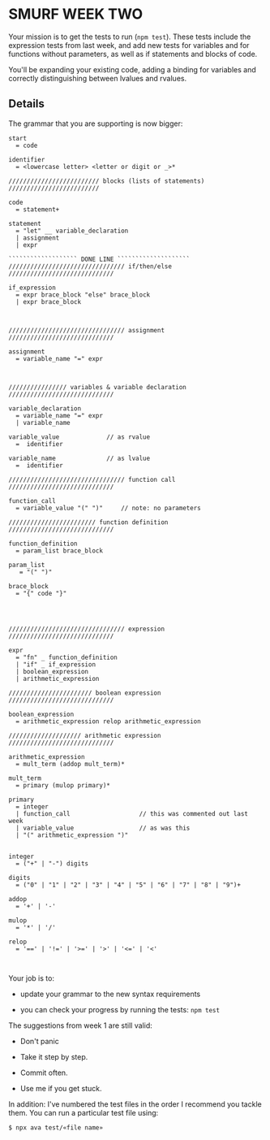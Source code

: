# SMURF WEEK TWO

Your mission is to get the tests to run (`npm test`). These tests include the
expression tests from last week, and add new tests for variables and for
functions without parameters, as well as if statements and blocks of code.

You'll be expanding your existing code, adding a binding for variables and
correctly distinguishing between lvalues and rvalues.


## Details

The grammar that you are supporting is now bigger:

~~~ ebnf
start
  = code

identifier
  = <lowercase letter> <letter or digit or _>*

///////////////////////// blocks (lists of statements) /////////////////////////

code
  = statement+

statement
  = "let" __ variable_declaration
  | assignment
  | expr

``````````````````` DONE LINE ````````````````````
//////////////////////////////// if/then/else /////////////////////////////

if_expression
  = expr brace_block "else" brace_block
  | expr brace_block



//////////////////////////////// assignment /////////////////////////////

assignment
  = variable_name "=" expr



//////////////// variables & variable declaration /////////////////////////////

variable_declaration
  = variable_name "=" expr
  | variable_name

variable_value             // as rvalue
  =  identifier

variable_name              // as lvalue
  =  identifier

//////////////////////////////// function call /////////////////////////////

function_call
  = variable_value "(" ")"     // note: no parameters

//////////////////////// function definition /////////////////////////////

function_definition
  = param_list brace_block

param_list
   = "(" ")"

brace_block
  = "{" code "}"




//////////////////////////////// expression /////////////////////////////

expr
  = "fn" _ function_definition
  | "if" _ if_expression
  | boolean_expression
  | arithmetic_expression

/////////////////////// boolean expression /////////////////////////////

boolean_expression
  = arithmetic_expression relop arithmetic_expression

//////////////////// arithmetic expression /////////////////////////////

arithmetic_expression
  = mult_term (addop mult_term)*

mult_term
  = primary (mulop primary)*

primary
  = integer
  | function_call                   // this was commented out last week
  | variable_value                  // as was this
  | "(" arithmetic_expression ")"


integer
  = ("+" | "-") digits

digits
  = ("0" | "1" | "2" | "3" | "4" | "5" | "6" | "7" | "8" | "9")+

addop
  = '+' | '-'

mulop
  = '*' | '/'

relop
  = '==' | '!=' | '>=' | '>' | '<=' | '<'



~~~

Your job is to:

* update your grammar to the new syntax requirements

* you can check your progress by running the tests: `npm test`

The suggestions from week 1 are still valid:

* Don't panic

* Take it step by step.

* Commit often.

* Use me if you get stuck.

In addition: I've numbered the test files in the order I recommend you
tackle them. You can run a particular test file using:

~~~ session
$ npx ava test/«file name»
~~~
